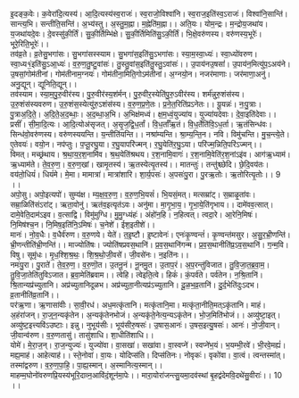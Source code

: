 

  
इ॒दङ्क॒वेः। क॒वेरा॑दि॒त्यस्य॑। आ॒दि॒त्यस्य॑स्व॒राजः॑। स्व॒राजो॒विश्वा॑नि। स्व॒राज॒इति॑स्व॒ऽराजः॑। विश्वा॑नि॒सान्ति॑। सान्त्य॒भि। सन्तीति॒सन्ति॑। अ॒भ्य॑स्तु। अ॒स्तु॒म॒ह्ना। म॒ह्नेति॑म॒ह्ना।। अति॒यः। योम॒न्द्रः। म॒न्द्रोय॒जथा॑य। य॒जथा॑यदे॒वः। दे॒वस्सु॑की॒र्तिं। सु॒की॒र्तिम्भि॑क्षे। सु॒की॒र्तिमिति॑सु॒ऽकी॒र्तिं। भि॒क्षे॒वरु॑णस्य। वरु॑णस्य॒भूरेः॑। भूरे॒रिति॒भूरेः॑।।  
तव॑व्र॒ते। व्र॒तेसु॒भगा॑सः। सु॒भगा॑सस्स्याम। सु॒भगा॑स॒इति॑सु॒ऽभगा॑सः। स्या॒म॒स्वा॒ध्यः॑। स्वा॒ध्यो॑वरुण। स्वा॒ध्य१॒॑इति॑सु॒ऽआ॒ध्यः॑। व॒रु॒ण॒तु॒ष्टु॒वांसः॑। तु॒स्तु॒वांस॒इति॑तु॒स्तु॒ऽवांसः॑।। उ॒पाय॑नउ॒षसां॑। उ॒पाय॑न॒मित्यु॑प॒ऽअय॑ने। उ॒षसां॒गोम॑तीनां। गोम॑तीनाम॒ग्नयः॑। गोम॑तीना॒मिति॒गोऽम॑तीनां। अ॒ग्नयो॒न। नजर॑माणाः। जर॑माणा॒अनु॑। अनु॒द्यून्। द्यूनिति॒द्यून्।।  
तव॑स्याम। स्या॒म॒पु॒रु॒वीर॑स्य। पु॒रु॒वीर॑स्य॒श॑र्मन्। पु॒रु॒वीर॒स्येति॑पु॒रु॒ऽवीर॑स्य। शर्म॑न्नुरु॒शंस॑स्य। उ॒रु॒शंस॑स्यवरुण। उ॒रु॒शंस॒स्येत्यु॑रु॒ऽशंस॑स्य। व॒रु॒ण॒प्र॒णे॒तः। प्र॒ने॒त॒रिति॑प्रऽनेतः।। यू॒यन्नः॑। नः॒पु॒त्राः। पु॒त्राअ॒दि॒ते॒। अ॒दि॒ते॒अ॒द॒ब्धाः॒। अ॒द॒ब्धा॒अ॒भि। अ॒भिक्ष॑मध्वं। क्ष॒म॒ध्वं॒युज्या॑य। युज्या॑यदेवाः। दे॒वा॒इति॑देवाः।।  
प्रसीं॑। सी॒मा॒दि॒त्यः। आ॒दि॒त्योअ॑सृजत्। अ॒सृ॒ज॒द्वि॒ध॒र्तां। वि॒ध॒र्ताँऋ॒तं। वि॒ध॒र्तेति॑वि॒ऽध॒र्ता। ऋ॒तंसिन्ध॑वः। सिन्ध॑वो॒वरु॑णस्य। वरु॑णस्ययन्ति। य॒न्तीति॑यन्ति।। नश्रा॑म्यन्ति। श्रा॒म्य॒न्ति॒न। नवि। विमु॑चन्ति। मु॒च॒न्त्ये॒ते। ए॒तेवयः॑। वयो॒न। नप॑प्तुः। प॒प्तू॒रघु॒या। र॒घु॒यापरि॑ज्मन्। र॒घु॒येति॑र॒घु॒ऽया। परि॑ज्म॒न्निति॒परि॑ऽज्मन्।।  
विमत्। मच्छ्र॑थाय। श्र॒था॒य॒र॒श॒नामि॑व। श्र॒थ॒येति॑श्रथय। र॒श॒नामि॒वागः॑। र॒श॒नामि॒वेति॑र॒श॒नांऽइ॑व। आग॑ऋ॒ध्याम॑। ऋ॒ध्याम॑ते। ते॒व॒रु॒ण॒। व॒रु॒ण॒खां। खामृ॒तस्य॑। ऋ॒तस्येत्यृ॒तस्य॑।। मातन्तुः॑। तन्तु॑श्च्छेदि। छे॒दि॒वय॑तः। वय॑तो॒धियं॑। धियं॑मे। मे॒मा। मामात्रा॑। मात्रा॑शारि। शा॒र्य॒पसः॑। अ॒पसः॑पु॒रा। पु॒रऋ॒तोः। ऋ॒तोरित्यृ॒तोः।। 9 ।।  
अपो॒सु। अपो॒इत्यपो॑। सुम्य॑क्ष। म्य॒क्ष॒व॒रु॒ण॒। व॒रु॒ण॒भि॒यसं॑। भि॒यसं॒मत्। मत्सम्रा॑ट्। स॒म्राळृ॒ता॑वः। सम्रा॒ळिति॑संऽरा॑ट्। ऋता॒वोनु॑। ऋत॑व॒इत्यृत॑ऽवः। अनु॑मा। मा॒गृ॒भा॒य॒। गृ॒भा॒ये॒ति॑गृभाय।। दामे॑वव॒त्सात्। दामे॒वेति॒दाम॑ऽइव। व॒त्साद्वि। विमु॑मुग्धि। मु॒मु॒ग्ध्यंहः॑। अंहो॑न॒हि। न॒हित्वत्। त्वदा॒रे। आ॒रेनि॒मिषः॑। नि॒मिष॑श्च॒न। नि॒मिष॒इति॑नि॒ऽमिषः॑। च॒नेशे॑। ईश॒इतीशे॑।।  
मानः॑। नो॒व॒धैः। व॒धैर्व॑रुण। व॒रु॒णये। येते॑। त॒इ॒ष्टौ। इ॒ष्टावेनः॑। एनः॑कृ॒ण्वन्तं॑। कृ॒ण्वन्त॑मसुर। अ॒सु॒र॒भ्री॒णन्ति॑। भ्री॒णन्तीति॑भ्री॒णन्ति॑।। माज्योति॑षः। ज्योति॑षप्रवस॒थानि॑। प्र॒व॒स॒थानि॑गन्म। प्र॒व॒स॒थानीति॑प्र॒ऽव॒स॒थानि॑। ग॒न्म॒वि। विषु। सूमृ॑धः। मृ॒ध॒श्शि॒श्र॒थः॒। शि॒श्र॒थो॒जी॒वसे॑। जी॒वसे॑नः। न॒इति॑नः।।  
नमः॑पु॒रा। पु॒राते॑। ते॒व॒रु॒ण॒। व॒रु॒णॊ॒त। उ॒तनू॒नं। नू॒नमु॒त। उ॒ताप॒रं। अ॒प॒रन्तु॑विजात। तु॒वि॒जा॒त॒ब्र॒वा॒म॒। तु॒वि॒जा॒तेति॑तुविऽजात। ब्र॒वा॒मेति॑ब्रवाम।। त्वेहि। त्वेइति॒त्वे। हिकं॑। कं॒पर्व॑ते। पर्व॑तेन। न॒श्रि॒तानि॑। श्रि॒तान्यप्र॑च्युतानि। अप्र॑च्युतानिदूळभ। अप्र॑च्युता॒नीत्यप्र॑ऽच्युतानि। दू॒ळ॒भ॒व्र॒तानि॑। दु॒र्द॒भेति॑दुःऽदभ। व्र॒तानीति॑व्र॒तानि॑।।  
पर॑ऋ॒णा। ऋ॒णासा॑वीः। सा॒वी॒रध॑। अध॒मत्कृ॑तानि। मत्कृ॑तानि॒मा। मत्कृ॑ता॒नीति॒मत्ऽकृ॑तानि। माहं। अ॒हंरा॑जन्। रा॒ज्॒न॒न्यकृ॑तेन। अ॒न्यकृ॑तेनभोजं। अ॒न्यकृ॑ते॒नेत्य॒न्यऽकृ॑तेन। भो॒ज॒मिति॑भोजं।। अव्यु॑ष्टा॒इत्। अव्यु॑ष्ट॒इत्त्यवि॑ऽउष्टाः। इन्नु। नुभूय॑सीः। भूय॑सीरु॒षसः॑। उ॒षास॒आनः॑। उ॒षस॒इत्यु॒षसः॑। आनः॑। नो॒जी॒वान्। जी॒वान्व॑रुण। व॒रु॒णतासु॑। तासु॑शाधि। शा॒धीति॑शाधि।।  
योमे॑। मे॒रा॒ज॒न्। रा॒ज॒न्युज्यः॑। युज्यो॑वा। वा॒सखा॑। सखा॑वा। वा॒स्वप्ने॑। स्वप्ने॑भ॒यं। भ॒यम्भी॒रवे॑। भी॒रवे॒मह्यं॑। मह्य॒माह॑। आहेत्याह॑।। स्ते॒नोवा॑। वा॒यः। योदिप्स॑ति। दिप्स॑तिनः। नोवृकः॑। वृको॑वा। वा॒त्वं। त्वन्तस्मा॑त्। तस्मा॑द्वरुण। व॒रु॒ण॒पा॒हि॒। पा॒ह्य॒स्मान्। अ॒स्मानित्य॒स्मान्।।  
माहम्म॒घोनो॑वरुणप्रि॒यस्य॑भूरि॒दाव्न॒आवि॑दं॒शून॑मा॒पेः।। मारा॒योरा॑जन्त्सु॒यमा॒दव॑स्थां बृ॒हद्व॑देमवि॒दथे॑सु॒वीराः॑।। 10 ।।  
